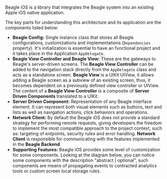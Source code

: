Beagle iOS is a library that integrates the Beagle system into an existing Apple iOS native application.

The key parts for understanding this architecture and its application are the components listed below:

* **Beagle Config:** Single instance class that stores all Beagle configurations, customizations and implementations (`Dependencies` property). It's initialization is essential to have an functional project and it takes place in the Application `AppDelegate`.
* **Beagle View Controller and Beagle View:** These are the gateways to Beagle's server-driven screens. The **Beagle View Controller** can be added to the navigation stack directly from the `AppDelegate` class and acts as a standalone screen. **Beagle View** is a UIKit UIView, it allows adding a Beagle screen as a subview of an existing screen, thus, it becomes dependent on a previously defined view controller or UIView. The content of a **Beagle View Controller** is a composite of **Server Driven Components** translated to a UIKit.
* **Server Driven Component:** Representation of any Beagle interface element. It can represent both visual elements such as buttons, text and lists as well as navigation actions, click behaviors and operations.
* **Network Client:** By default the Beagle iOS does not provide a standard strategy for performing remote requests, giving developers the freedom to implement the most compatible approach to the project context, such as: targeting of entpoints, security rules and error handling. **Network Client** is responsible for communicating with the features implemented in the **Beagle Backend**.
* **Supporting Features:** Beagle iOS provides some level of customization for some components. Looking at the diagram below, you can notice some components with the description "abstract | optional", such components are means of propagating events to contracted analytics tools or custom screen local storage rules.